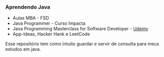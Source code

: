 ### Aprendendo Java
* Aulas MBA -  FSD
* Java Programmer - Curso Impacta
* Java Programming Masterclass for Software Developer - [Udemy](https://www.udemy.com/course/java-the-complete-java-developer-course/)
* App-Ideas, Hacker Hank e LeetCode

Esse repositório tem como intuito guardar e servir de consulta para meus estudos em java.